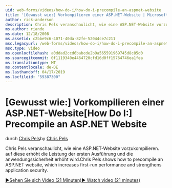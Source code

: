 ```yaml
---
uid: web-forms/videos/how-do-i/how-do-i-precompile-an-aspnet-website
title: '[Gewusst wie:] Vorkompilieren einer ASP.NET-Website | Microsoft-Dokumentation'
author: rick-anderson
description: Chris Pels veranschaulicht, wie eine ASP.NET-Website vorzukompilieren. auf diese erhöht die Leistung der ersten Ausführung und die anwendungssicherheit erhöht wird.
ms.author: riande
ms.date: 12/18/2008
ms.assetid: c2bbe9c6-4071-40da-82fe-52044ce7c211
msc.legacyurl: /web-forms/videos/how-do-i/how-do-i-precompile-an-aspnet-website
msc.type: video
ms.openlocfilehash: a0ddad2ccd6babcde2b9a565591969745d8c85d0
ms.sourcegitcommit: 0f1119340e4464720cfd16d0ff15764746ea1fea
ms.translationtype: MT
ms.contentlocale: de-DE
ms.lasthandoff: 04/17/2019
ms.locfileid: "59387300"
---
```

# <a name="how-do-i-precompile-an-aspnet-website"></a><span data-ttu-id="50b4c-103">[Gewusst wie:] Vorkompilieren einer ASP.NET-Website</span><span class="sxs-lookup"><span data-stu-id="50b4c-103">[How Do I:] Precompile an ASP.NET Website</span></span>

<span data-ttu-id="50b4c-104">durch [Chris Pels](https://twitter.com/chrispels)</span><span class="sxs-lookup"><span data-stu-id="50b4c-104">by [Chris Pels](https://twitter.com/chrispels)</span></span>

<span data-ttu-id="50b4c-105">Chris Pels veranschaulicht, wie eine ASP.NET-Website vorzukompilieren. auf diese erhöht die Leistung der ersten Ausführung und die anwendungssicherheit erhöht wird.</span><span class="sxs-lookup"><span data-stu-id="50b4c-105">Chris Pels shows how to precompile an ASP.NET website, which increases first-run performance and strengthens application security.</span></span>

[<span data-ttu-id="50b4c-106">&#9654;Sehen Sie sich Video (21 Minuten)</span><span class="sxs-lookup"><span data-stu-id="50b4c-106">&#9654; Watch video (21 minutes)</span></span>](https://channel9.msdn.com/Blogs/ASP-NET-Site-Videos/how-do-i-precompile-an-aspnet-website)

